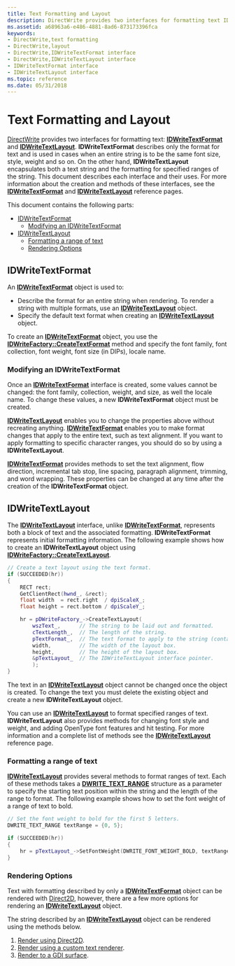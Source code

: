 ```yaml
---
title: Text Formatting and Layout
description: DirectWrite provides two interfaces for formatting text IDWriteTextFormat and IDWriteTextLayout.
ms.assetid: a68963a6-e486-4881-8ad6-873173396fca
keywords:
- DirectWrite,text formatting
- DirectWrite,layout
- DirectWrite,IDWriteTextFormat interface
- DirectWrite,IDWriteTextLayout interface
- IDWriteTextFormat interface
- IDWriteTextLayout interface
ms.topic: reference
ms.date: 05/31/2018
---
```


# Text Formatting and Layout

[DirectWrite](direct-write-portal.md) provides two interfaces for formatting text: [**IDWriteTextFormat**](/windows/win32/api/dwrite/nn-dwrite-idwritetextformat) and [**IDWriteTextLayout**](/windows/win32/api/dwrite/nn-dwrite-idwritetextlayout). **IDWriteTextFormat** describes only the format for text and is used in cases when an entire string is to be the same font size, style, weight and so on. On the other hand, **IDWriteTextLayout** encapsulates both a text string and the formatting for specified ranges of the string. This document describes each interface and their uses. For more information about the creation and methods of these interfaces, see the [**IDWriteTextFormat**](/windows/win32/api/dwrite/nn-dwrite-idwritetextformat) and [**IDWriteTextLayout**](/windows/win32/api/dwrite/nn-dwrite-idwritetextlayout) reference pages.

This document contains the following parts:

-   [IDWriteTextFormat](#modifying-an-idwritetextformat)
    -   [Modifying an IDWriteTextFormat](#modifying-an-idwritetextformat)
-   [IDWriteTextLayout](#idwritetextlayout)
    -   [Formatting a range of text](#formatting-a-range-of-text)
    -   [Rendering Options](#rendering-options)

## IDWriteTextFormat

An [**IDWriteTextFormat**](/windows/win32/api/dwrite/nn-dwrite-idwritetextformat) object is used to:

-   Describe the format for an entire string when rendering. To render a string with multiple formats, use an [**IDWriteTextLayout**](/windows/win32/api/dwrite/nn-dwrite-idwritetextlayout) object.
-   Specify the default text format when creating an [**IDWriteTextLayout**](/windows/win32/api/dwrite/nn-dwrite-idwritetextlayout) object.

To create an [**IDWriteTextFormat**](/windows/win32/api/dwrite/nn-dwrite-idwritetextformat) object, you use the [**IDWriteFactory::CreateTextFormat**](/windows/win32/api/dwrite/nf-dwrite-idwritefactory-createtextformat) method and specify the font family, font collection, font weight, font size (in DIPs), locale name.

### Modifying an IDWriteTextFormat

Once an [**IDWriteTextFormat**](/windows/win32/api/dwrite/nn-dwrite-idwritetextformat) interface is created, some values cannot be changed: the font family, collection, weight, and size, as well the locale name. To change these values, a new **IDWriteTextFormat** object must be created.

[**IDWriteTextLayout**](/windows/win32/api/dwrite/nn-dwrite-idwritetextlayout) enables you to change the properties above without recreating anything. [**IDWriteTextFormat**](/windows/win32/api/dwrite/nn-dwrite-idwritetextformat) enables you to make format changes that apply to the entire text, such as text alignment. If you want to apply formatting to specific character ranges, you should do so by using a **IDWriteTextLayout**.

[**IDWriteTextFormat**](/windows/win32/api/dwrite/nn-dwrite-idwritetextformat) provides methods to set the text alignment, flow direction, incremental tab stop, line spacing, paragraph alignment, trimming, and word wrapping. These properties can be changed at any time after the creation of the **IDWriteTextFormat** object.

## IDWriteTextLayout

The [**IDWriteTextLayout**](/windows/win32/api/dwrite/nn-dwrite-idwritetextlayout) interface, unlike [**IDWriteTextFormat**](/windows/win32/api/dwrite/nn-dwrite-idwritetextformat), represents both a block of text and the associated formatting. **IDWriteTextFormat** represents initial formatting information. The following example shows how to create an **IDWriteTextLayout** object using [**IDWriteFactory::CreateTextLayout**](/windows/win32/api/dwrite/nf-dwrite-idwritefactory-createtextlayout).


```C++
// Create a text layout using the text format.
if (SUCCEEDED(hr))
{
    RECT rect;
    GetClientRect(hwnd_, &rect); 
    float width  = rect.right  / dpiScaleX_;
    float height = rect.bottom / dpiScaleY_;

    hr = pDWriteFactory_->CreateTextLayout(
        wszText_,      // The string to be laid out and formatted.
        cTextLength_,  // The length of the string.
        pTextFormat_,  // The text format to apply to the string (contains font information, etc).
        width,         // The width of the layout box.
        height,        // The height of the layout box.
        &pTextLayout_  // The IDWriteTextLayout interface pointer.
        );
}

```



The text in an [**IDWriteTextLayout**](/windows/win32/api/dwrite/nn-dwrite-idwritetextlayout) object cannot be changed once the object is created. To change the text you must delete the existing object and create a new **IDWriteTextLayout** object.

You can use an [**IDWriteTextLayout**](/windows/win32/api/dwrite/nn-dwrite-idwritetextlayout) to format specified ranges of text. **IDWriteTextLayout** also provides methods for changing font style and weight, and adding OpenType font features and hit testing. For more information and a complete list of methods see the [**IDWriteTextLayout**](/windows/win32/api/dwrite/nn-dwrite-idwritetextlayout) reference page.

### Formatting a range of text

[**IDWriteTextLayout**](/windows/win32/api/dwrite/nn-dwrite-idwritetextlayout) provides several methods to format ranges of text. Each of these methods takes a [**DWRITE\_TEXT\_RANGE**](/windows/win32/api/dwrite/ns-dwrite-dwrite_text_range) structure as a parameter to specify the starting text position within the string and the length of the range to format. The following example shows how to set the font weight of a range of text to bold.


```C++
// Set the font weight to bold for the first 5 letters.
DWRITE_TEXT_RANGE textRange = {0, 5};

if (SUCCEEDED(hr))
{
    hr = pTextLayout_->SetFontWeight(DWRITE_FONT_WEIGHT_BOLD, textRange);
}

```



### Rendering Options

Text with formatting described by only a [**IDWriteTextFormat**](/windows/win32/api/dwrite/nn-dwrite-idwritetextformat) object can be rendered with [Direct2D](../direct2d/direct2d-portal.md), however, there are a few more options for rendering an [**IDWriteTextLayout**](/windows/win32/api/dwrite/nn-dwrite-idwritetextlayout) object.

The string described by an [**IDWriteTextLayout**](/windows/win32/api/dwrite/nn-dwrite-idwritetextlayout) object can be rendered using the methods below.

1.  [Render using Direct2D](rendering-by-using-direct2d.md).
2.  [Render using a custom text renderer](how-to-implement-a-custom-text-renderer.md).
3.  [Render to a GDI surface](render-to-a-gdi-surface.md).

 

 
